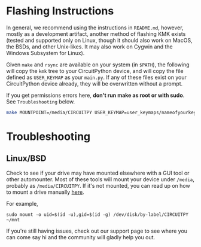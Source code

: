 # Flashing Instructions

In general, we recommend using the instructions in `README.md`, however, mostly
as a development artifact, another method of flashing KMK exists (tested and
supported only on Linux, though it should also work on MacOS, the BSDs, and
other Unix-likes. It may also work on Cygwin and the Windows Subsystem for
Linux).

Given `make` and `rsync` are available on your system (in `$PATH`), the
following will copy the `kmk` tree to your CircuitPython device, and will copy
the file defined as `USER_KEYMAP` as your `main.py`. If any of these files exist
on your CircuitPython device already, they will be overwritten without a prompt.

If you get permissions errors here, **don't run make as root or with sudo**. See
`Troubleshooting` below.

```sh
make MOUNTPOINT=/media/CIRCUITPY USER_KEYMAP=user_keymaps/nameofyourkeymap.py
```

# Troubleshooting
## Linux/BSD

Check to see if your drive may have mounted elsewhere with a GUI tool or other
automounter. Most of these tools will mount your device under `/media`, probably
as `/media/CIRCUITPY`.  If it's not mounted, you can read up on how to mount a
drive manually
[here](https://wiki.archlinux.org/index.php/File_systems#Mount_a_file_system).

For example,

`sudo mount -o uid=$(id -u),gid=$(id -g) /dev/disk/by-label/CIRCUITPY ~/mnt`

If you're still having issues, check out our support page to see where you can
come say hi and the community will gladly help you out.

